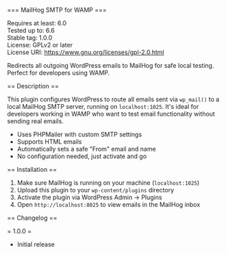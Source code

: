 === MailHog SMTP for WAMP ===

Requires at least: 6.0   
Tested up to: 6.6   
Stable tag: 1.0.0   
License: GPLv2 or later   
License URI: https://www.gnu.org/licenses/gpl-2.0.html 

Redirects all outgoing WordPress emails to MailHog for safe local testing. Perfect for developers using WAMP.

== Description ==

This plugin configures WordPress to route all emails sent via `wp_mail()` to a local MailHog SMTP server, running on `localhost:1025`. It's ideal for developers working in WAMP who want to test email functionality without sending real emails.

- Uses PHPMailer with custom SMTP settings
- Supports HTML emails
- Automatically sets a safe "From" email and name
- No configuration needed, just activate and go

== Installation ==

1. Make sure MailHog is running on your machine (`localhost:1025`)
2. Upload this plugin to your `wp-content/plugins` directory
3. Activate the plugin via WordPress Admin → Plugins
4. Open `http://localhost:8025` to view emails in the MailHog inbox

== Changelog ==

= 1.0.0 =
* Initial release
